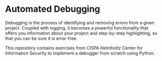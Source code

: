 # Automated Debugging

Debugging is the process of identifying and removing errors from a given project. Coupled with logging, it becomes a powerful functionality that offers you information about your project and step-by-step highlighting, so that you can be sure it is error-free.

This repository contains exercises from CISPA Helmholtz Center for Information Security to implement a debugger from scratch using Python.

